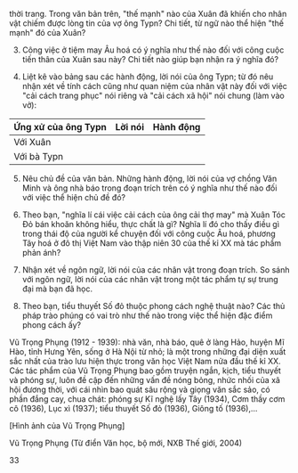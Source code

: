 thời trang. Trong văn bản trên, "thế mạnh" nào của Xuân đã khiến cho nhân vật chiếm được lòng tin của vợ ông Typn? Chi tiết, từ ngữ nào thể hiện "thế mạnh" đó của Xuân?

3. Công việc ở tiệm may Âu hoá có ý nghĩa như thế nào đối với công cuộc tiến thân của Xuân sau này? Chi tiết nào giúp bạn nhận ra ý nghĩa đó?

4. Liệt kê vào bảng sau các hành động, lời nói của ông Typn; từ đó nêu nhận xét về tính cách cũng như quan niệm của nhân vật này đối với việc "cải cách trang phục" nói riêng và "cải cách xã hội" nói chung (làm vào vở):

Ứng xử của ông Typn | Lời nói | Hành động
--- | --- | ---
Với Xuân | |
Với bà Typn | |

5. Nêu chủ đề của văn bản. Những hành động, lời nói của vợ chồng Văn Minh và ông nhà báo trong đoạn trích trên có ý nghĩa như thế nào đối với việc thể hiện chủ đề đó?

6. Theo bạn, "nghĩa lí cái việc cải cách của ông cải thợ may" mà Xuân Tóc Đỏ bán khoăn không hiểu, thực chất là gì? Nghĩa lí đó cho thấy điều gì trong thái độ của người kể chuyện đối với công cuộc Âu hoá, phương Tây hoá ở đô thị Việt Nam vào thập niên 30 của thế kỉ XX mà tác phẩm phản ánh?

7. Nhận xét về ngôn ngữ, lời nói của các nhân vật trong đoạn trích. So sánh với ngôn ngữ, lời nói của các nhân vật trong một tác phẩm tự sự trung đại mà bạn đã học.

8. Theo bạn, tiểu thuyết Số đỏ thuộc phong cách nghệ thuật nào? Các thủ pháp trào phúng có vai trò như thế nào trong việc thể hiện đặc điểm phong cách ấy?

Vũ Trọng Phụng (1912 - 1939): nhà văn, nhà báo, quê ở làng Hảo, huyện Mĩ Hào, tỉnh Hưng Yên, sống ở Hà Nội từ nhỏ; là một trong những đại diện xuất sắc nhất của trào lưu hiện thực trong văn học Việt Nam nửa đầu thế kỉ XX. Các tác phẩm của Vũ Trọng Phụng bao gồm truyện ngắn, kịch, tiểu thuyết và phóng sự, luôn đề cập đến những vấn đề nóng bỏng, nhức nhối của xã hội đương thời, với cái nhìn bao quát sâu rộng và giọng văn sắc sảo, có phần đắng cay, chua chát: phóng sự Kĩ nghệ lấy Tây (1934), Cơm thầy cơm cô (1936), Lục xì (1937); tiểu thuyết Số đỏ (1936), Giông tố (1936),...

[Hình ảnh của Vũ Trọng Phụng]

Vũ Trọng Phụng
(Từ điển Văn học,
bộ mới, NXB Thế giới, 2004)

33